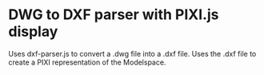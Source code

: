 # DWG to DXF parser with PIXI.js display
Uses dxf-parser.js to convert a .dwg file into a .dxf file.
Uses the .dxf file to create a PIXI representation of the Modelspace.
